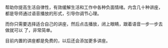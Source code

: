 帮助你提高生活自律性，有效缓解生活和工作中各种负面情绪。内含几十种讲座，都是导师通过语音播放的形式，引导你调节心理。

而你只需要选择适合自己的讲座，然后点击播放，闭上眼睛，跟着语音一步一步去做就可以
了，非常简单。

目前内置的讲座都是免费的，以后还会添加更多讲座。
